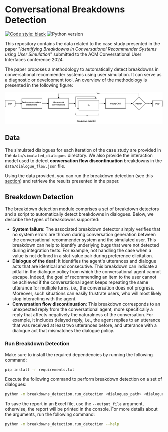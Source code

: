 # Conversational Breakdowns Detection

[![Code style: black](https://img.shields.io/badge/code%20style-black-000000.svg)](https://github.com/psf/black)
![Python version](https://img.shields.io/badge/python-3.9-blue)

This repository contains the data related to the case study presented in the paper "_Identifying Breakdowns in Conversational Recommender Systems using User Simulation_" submitted to the ACM Conversational User Interfaces conference 2024.

The paper proposes a methodology to automatically detect breakdowns in conversational recommender systems using user simulation. It can serve as a diagnostic or development tool. An overview of the methodology is presented in the following figure:

![Methodology Overview](./docs/methodology_flowchart.png)

## Data

The simulated dialogues for each iteration of the case study are provided in the `data/simulated_dialogues` directory. We also provide the interaction model used to detect **conversation flow discontinuation** breakdowns in the `data/dialogue_flow.json` file.

Using the data provided, you can run the breakdown detection (see this [section](#run-breakdown-detection)) and retrieve the results presented in the paper.

## Breakdown Detection

The breakdown detection module comprises a set of breakdown detectors and a script to automatically detect breakdowns in dialogues. Below, we describe the types of breakdowns supported:

  * **System failure**: The associated breakdown detector simply verifies that no system errors are thrown during conversation generation between the conversational recommender system and the simulated user. This breakdown can help to identify underlying bugs that were not detected during integration tests. For example, not handling the case when a value is not defined in a slot-value pair during preference elicitation.
  * **Dialogue of the deaf**:  It identifies the agent's utterances and dialogue acts that are identical and consecutive. This breakdown can indicate a pitfall in the dialogue policy from which the conversational agent cannot escape. Indeed, the goal of recommending an item to the user cannot be achieved if the conversational agent keeps repeating the same utterance for multiple turns, i.e., the conversation does not progress. Moreover, such situations can easily frustrate users, who will most likely stop interacting with the agent.
  * **Conversation flow discontinuation**: This breakdown corresponds to an unexpected reply from the conversational agent, more specifically a reply that affects negatively the naturalness of the conversation. For example, it includes delayed reply, i.e., the agent replies to an utterance that was received at least two utterances before, and utterance with a dialogue act that mismatches the dialogue policy.

### Run Breakdown Detection

Make sure to install the required dependencies by running the following command:

```bash
pip install -r requirements.txt
```

Execute the following command to perform breakdown detection on a set of dialogues:

```bash
python -m breakdowns_detection.run_detection <dialogues_path> <dialogue_flow> [--output_file <output_file> --breakdown-components <components> --debug]
```

To save the report in an Excel file, use the `--output_file` argument, otherwise, the report will be printed in the console. For more details about the arguments, run the following command:

```bash
python -m breakdowns_detection.run_detection --help
```
